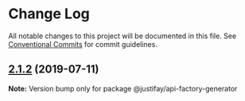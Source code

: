 # Change Log

All notable changes to this project will be documented in this file.
See [Conventional Commits](https://conventionalcommits.org) for commit guidelines.

## [2.1.2](https://github.com/justifaycoop/stream2own/compare/@justifay/api-factory-generator@2.1.0...@justifay/api-factory-generator@2.1.2) (2019-07-11)

**Note:** Version bump only for package @justifay/api-factory-generator
